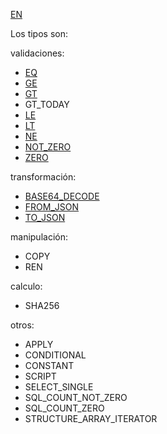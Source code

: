 [EN](README.md)

Los tipos son:

validaciones:

* [EQ](type/EQ-ES.md)
* [GE](type/GE-ES.md)
* [GT](type/GT-ES.md)
* GT_TODAY
* [LE](type/LE-ES.md)
* [LT](type/LT-ES.md)
* [NE](type/NE-ES.md)
* [NOT_ZERO](type/NOT_ZERO-ES.md)
* [ZERO](type/ZERO-ES.md)

transformación:

* [BASE64_DECODE](type/BASE64_DECODE-ES.md)
* [FROM_JSON](type/FROM_JSON-ES.md)
* [TO_JSON](type/TO_JSON-ES.md)

manipulación:
* COPY
* REN

calculo:
* SHA256

otros:

* APPLY
* CONDITIONAL
* CONSTANT
* SCRIPT
* SELECT_SINGLE
* SQL_COUNT_NOT_ZERO
* SQL_COUNT_ZERO
* STRUCTURE_ARRAY_ITERATOR
